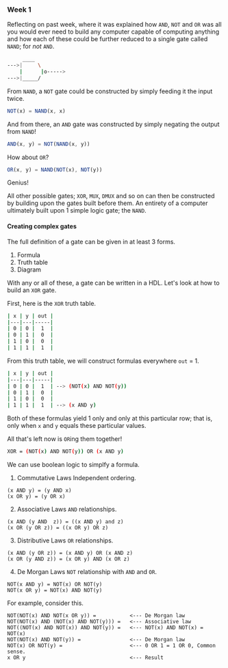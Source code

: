 ### Week 1

Reflecting on past week, where it was explained how `AND`, `NOT` and `OR` was all you would ever need to build any computer capable of computing anything and how each of these could be further reduced to a single gate called `NAND`; for *not* `AND`.

```bash
     ____
--->|     \
    |      |o----->
--->|_____/

```

From `NAND`, a `NOT` gate could be constructed by simply feeding it the input twice.

```qml
NOT(x) = NAND(x, x)
```

And from there, an `AND` gate was constructed by simply negating the output from `NAND`!

```qml
AND(x, y) = NOT(NAND(x, y))
```

How about `OR`?

```qml
OR(x, y) = NAND(NOT(x), NOT(y))
```

Genius!

All other possible gates; `XOR`, `MUX`, `DMUX` and so on can then be constructed by building upon the gates built before them. An entirety of a computer ultimately built upon 1 simple logic gate; the `NAND`.

#### Creating complex gates

The full definition of a gate can be given in at least 3 forms.

1. Formula
2. Truth table
3. Diagram

With any or all of these, a gate can be written in a HDL. Let's look at how to build an `XOR` gate.

First, here is the `XOR` truth table.

```bash
| x | y | out |
|---|---|-----|
| 0 | 0 |  1  |
| 0 | 1 |  0  |
| 1 | 0 |  0  |
| 1 | 1 |  1  |
```

From this truth table, we will construct formulas everywhere `out` = 1.

```bash
| x | y | out |
|---|---|-----|
| 0 | 0 |  1  | --> (NOT(x) AND NOT(y))
| 0 | 1 |  0  |
| 1 | 0 |  0  |
| 1 | 1 |  1  | --> (x AND y)
```

Both of these formulas yield 1 only and only at this particular row; that is, only when `x` and `y` equals these particular values.

All that's left now is `OR`ing them together!

```bash
XOR = (NOT(x) AND NOT(y)) OR (x AND y)
```

We can use boolean logic to simplfy a formula.

1. Commutative Laws
    Independent ordering.

  ```
(x AND y) = (y AND x)
(x OR y) = (y OR x)
```

2. Associative Laws
    `AND` relationships.

  ```
(x AND (y AND  z)) = ((x AND y) and z)
(x OR (y OR z)) = ((x OR y) OR z)
```

3. Distributive Laws
    `OR` relationships.

  ```
(x AND (y OR z)) = (x AND y) OR (x AND z)
(x OR (y AND z)) = (x OR y) AND (x OR z)
```

4. De Morgan Laws
   `NOT` relationship with `AND` and `OR`.

  ```
NOT(x AND y) = NOT(x) OR NOT(y)
NOT(x OR y) = NOT(x) AND NOT(y)
```

For example, consider this.

```
NOT(NOT(x) AND NOT(x OR y)) =           <--- De Morgan law
NOT(NOT(x) AND (NOT(x) AND NOT(y))) =   <--- Associative law
NOT((NOT(x) AND NOT(x)) AND NOT(y)) =   <--- NOT(x) AND NOT(x) = NOT(x)
NOT(NOT(x) AND NOT(y)) =                <--- De Morgan law
NOT(x) OR NOT(y) =                      <--- 0 OR 1 = 1 OR 0, Common sense.
x OR y                                  <--- Result
```